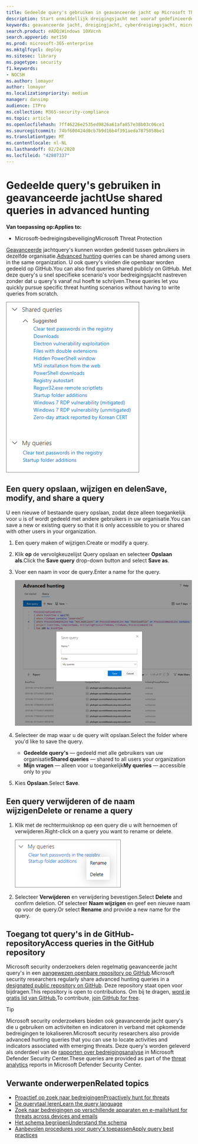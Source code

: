 ```yaml
---
title: Gedeelde query's gebruiken in geavanceerde jacht op Microsoft Threat Protection
description: Start onmiddellijk dreigingsjacht met vooraf gedefinieerde en gedeelde query's. Deel uw vragen met het publiek of uw organisatie.
keywords: geavanceerde jacht, dreigingjacht, cyberdreigingsjacht, microsoft threat protection, microsoft 365, mtp, m365, search, query, telemetrie, aangepaste detecties, schema, kusto, github repo, mijn zoekopdrachten, gedeelde query's
search.product: eADQiWindows 10XVcnh
search.appverid: met150
ms.prod: microsoft-365-enterprise
ms.mktglfcycl: deploy
ms.sitesec: library
ms.pagetype: security
f1.keywords:
- NOCSH
ms.author: lomayor
author: lomayor
ms.localizationpriority: medium
manager: dansimp
audience: ITPro
ms.collection: M365-security-compliance
ms.topic: article
ms.openlocfilehash: 7ff46226e2535ed9826a61afa857e38b03c06ce1
ms.sourcegitcommit: 74bf600424d0cb7b9d16b4f391aeda7875058be1
ms.translationtype: MT
ms.contentlocale: nl-NL
ms.lasthandoff: 02/24/2020
ms.locfileid: "42807337"
---
```

# <a name="use-shared-queries-in-advanced-hunting"></a><span data-ttu-id="cf214-105">Gedeelde query's gebruiken in geavanceerde jacht</span><span class="sxs-lookup"><span data-stu-id="cf214-105">Use shared queries in advanced hunting</span></span>

<span data-ttu-id="cf214-106">**Van toepassing op:**</span><span class="sxs-lookup"><span data-stu-id="cf214-106">**Applies to:**</span></span>
- <span data-ttu-id="cf214-107">Microsoft-bedreigingsbeveiliging</span><span class="sxs-lookup"><span data-stu-id="cf214-107">Microsoft Threat Protection</span></span>



<span data-ttu-id="cf214-108">[Geavanceerde](advanced-hunting-overview.md) jachtquery's kunnen worden gedeeld tussen gebruikers in dezelfde organisatie.</span><span class="sxs-lookup"><span data-stu-id="cf214-108">[Advanced hunting](advanced-hunting-overview.md) queries can be shared among users in the same organization.</span></span> <span data-ttu-id="cf214-109">U ook query's vinden die openbaar worden gedeeld op GitHub.</span><span class="sxs-lookup"><span data-stu-id="cf214-109">You can also find queries shared publicly on GitHub.</span></span> <span data-ttu-id="cf214-110">Met deze query's u snel specifieke scenario's voor bedreigingsjacht nastreven zonder dat u query's vanaf nul hoeft te schrijven.</span><span class="sxs-lookup"><span data-stu-id="cf214-110">These queries let you quickly pursue specific threat hunting scenarios without having to write queries from scratch.</span></span>

![Afbeelding van gedeelde query's](../../media/advanced-hunting-shared-queries.png)

## <a name="save-modify-and-share-a-query"></a><span data-ttu-id="cf214-112">Een query opslaan, wijzigen en delen</span><span class="sxs-lookup"><span data-stu-id="cf214-112">Save, modify, and share a query</span></span>
<span data-ttu-id="cf214-113">U een nieuwe of bestaande query opslaan, zodat deze alleen toegankelijk voor u is of wordt gedeeld met andere gebruikers in uw organisatie.</span><span class="sxs-lookup"><span data-stu-id="cf214-113">You can save a new or existing query so that it is only accessible to you or shared with other users in your organization.</span></span> 

1. <span data-ttu-id="cf214-114">Een query maken of wijzigen.</span><span class="sxs-lookup"><span data-stu-id="cf214-114">Create or modify a query.</span></span> 

2. <span data-ttu-id="cf214-115">Klik **op** de vervolgkeuzelijst Query opslaan en selecteer **Opslaan als**.</span><span class="sxs-lookup"><span data-stu-id="cf214-115">Click the **Save query** drop-down button and select **Save as**.</span></span>
    
3. <span data-ttu-id="cf214-116">Voer een naam in voor de query.</span><span class="sxs-lookup"><span data-stu-id="cf214-116">Enter a name for the query.</span></span> 

   ![Afbeelding van het opslaan van een query](../../media/advanced-hunting-save-query.png)

4. <span data-ttu-id="cf214-118">Selecteer de map waar u de query wilt opslaan.</span><span class="sxs-lookup"><span data-stu-id="cf214-118">Select the folder where you'd like to save the query.</span></span>
    - <span data-ttu-id="cf214-119">**Gedeelde query's** — gedeeld met alle gebruikers van uw organisatie</span><span class="sxs-lookup"><span data-stu-id="cf214-119">**Shared queries** — shared to all users your organization</span></span>
    - <span data-ttu-id="cf214-120">**Mijn vragen** — alleen voor u toegankelijk</span><span class="sxs-lookup"><span data-stu-id="cf214-120">**My queries** — accessible only to you</span></span>
    
5. <span data-ttu-id="cf214-121">Kies **Opslaan**.</span><span class="sxs-lookup"><span data-stu-id="cf214-121">Select **Save**.</span></span> 

## <a name="delete-or-rename-a-query"></a><span data-ttu-id="cf214-122">Een query verwijderen of de naam wijzigen</span><span class="sxs-lookup"><span data-stu-id="cf214-122">Delete or rename a query</span></span>
1. <span data-ttu-id="cf214-123">Klik met de rechtermuisknop op een query die u wilt hernoemen of verwijderen.</span><span class="sxs-lookup"><span data-stu-id="cf214-123">Right-click on a query you want to rename or delete.</span></span>

    ![Afbeelding van verwijderquery](../../media/advanced_hunting_delete_rename.png)

2. <span data-ttu-id="cf214-125">Selecteer **Verwijderen** en verwijdering bevestigen.</span><span class="sxs-lookup"><span data-stu-id="cf214-125">Select **Delete** and confirm deletion.</span></span> <span data-ttu-id="cf214-126">Of selecteer **Naam wijzigen** en geef een nieuwe naam op voor de query.</span><span class="sxs-lookup"><span data-stu-id="cf214-126">Or select **Rename** and provide a new name for the query.</span></span>

## <a name="access-queries-in-the-github-repository"></a><span data-ttu-id="cf214-127">Toegang tot query's in de GitHub-repository</span><span class="sxs-lookup"><span data-stu-id="cf214-127">Access queries in the GitHub repository</span></span>  
<span data-ttu-id="cf214-128">Microsoft security onderzoekers delen regelmatig geavanceerde jacht query's in een [aangewezen openbare repository op GitHub](https://github.com/microsoft/MTP-AHQ).</span><span class="sxs-lookup"><span data-stu-id="cf214-128">Microsoft security researchers regularly share advanced hunting queries in a [designated public repository on GitHub](https://github.com/microsoft/MTP-AHQ).</span></span> <span data-ttu-id="cf214-129">Deze repository staat open voor bijdragen.</span><span class="sxs-lookup"><span data-stu-id="cf214-129">This repository is open to contributions.</span></span> <span data-ttu-id="cf214-130">Om bij te dragen, [word je gratis lid van GitHub.](https://github.com/)</span><span class="sxs-lookup"><span data-stu-id="cf214-130">To contribute, [join GitHub for free](https://github.com/).</span></span>

>[!tip]
><span data-ttu-id="cf214-131">Microsoft security onderzoekers bieden ook geavanceerde jacht query's die u gebruiken om activiteiten en indicatoren in verband met opkomende bedreigingen te lokaliseren.</span><span class="sxs-lookup"><span data-stu-id="cf214-131">Microsoft security researchers also provide advanced hunting queries that you can use to locate activities and indicators associated with emerging threats.</span></span> <span data-ttu-id="cf214-132">Deze query's worden geleverd als onderdeel van de [rapporten over bedreigingsanalyse](https://docs.microsoft.com/windows/security/threat-protection/microsoft-defender-atp/threat-analytics) in Microsoft Defender Security Center.</span><span class="sxs-lookup"><span data-stu-id="cf214-132">These queries are provided as part of the [threat analytics](https://docs.microsoft.com/windows/security/threat-protection/microsoft-defender-atp/threat-analytics) reports in Microsoft Defender Security Center.</span></span>

## <a name="related-topics"></a><span data-ttu-id="cf214-133">Verwante onderwerpen</span><span class="sxs-lookup"><span data-stu-id="cf214-133">Related topics</span></span>
- [<span data-ttu-id="cf214-134">Proactief op zoek naar bedreigingen</span><span class="sxs-lookup"><span data-stu-id="cf214-134">Proactively hunt for threats</span></span>](advanced-hunting-overview.md)
- [<span data-ttu-id="cf214-135">De querytaal leren</span><span class="sxs-lookup"><span data-stu-id="cf214-135">Learn the query language</span></span>](advanced-hunting-query-language.md)
- [<span data-ttu-id="cf214-136">Zoek naar bedreigingen op verschillende apparaten en e-mails</span><span class="sxs-lookup"><span data-stu-id="cf214-136">Hunt for threats across devices and emails</span></span>](advanced-hunting-query-emails-devices.md)
- [<span data-ttu-id="cf214-137">Het schema begrijpen</span><span class="sxs-lookup"><span data-stu-id="cf214-137">Understand the schema</span></span>](advanced-hunting-schema-tables.md)
- [<span data-ttu-id="cf214-138">Aanbevolen procedures voor query's toepassen</span><span class="sxs-lookup"><span data-stu-id="cf214-138">Apply query best practices</span></span>](advanced-hunting-best-practices.md)
